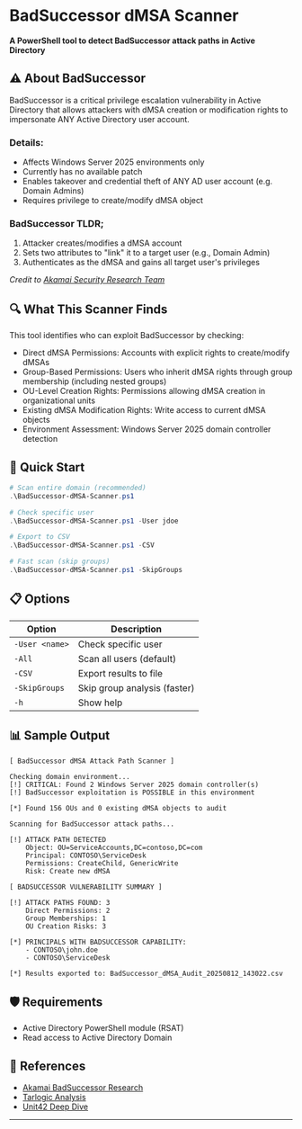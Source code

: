 # BadSuccessor dMSA Scanner

**A PowerShell tool to detect BadSuccessor attack paths in Active Directory**

## ⚠️ About BadSuccessor


BadSuccessor is a critical privilege escalation vulnerability in Active Directory that allows attackers with dMSA creation or modification rights to impersonate ANY Active Directory user account.

### Details:
- Affects Windows Server 2025 environments only
- Currently has no available patch
- Enables takeover and credential theft of ANY AD user account (e.g. Domain Admins)
- Requires privilege to create/modify dMSA object


### BadSuccessor TLDR;
1. Attacker creates/modifies a dMSA account
2. Sets two attributes to "link" it to a target user (e.g., Domain Admin)
3. Authenticates as the dMSA and gains all target user's privileges

*Credit to [Akamai Security Research Team](https://www.akamai.com/blog/security-research/abusing-dmsa-for-privilege-escalation-in-active-directory)*

## 🔍 What This Scanner Finds

This tool identifies who can exploit BadSuccessor by checking:

- Direct dMSA Permissions: Accounts with explicit rights to create/modify dMSAs
- Group-Based Permissions: Users who inherit dMSA rights through group membership (including nested groups)
- OU-Level Creation Rights: Permissions allowing dMSA creation in organizational units
- Existing dMSA Modification Rights: Write access to current dMSA objects
- Environment Assessment: Windows Server 2025 domain controller detection

## 🚀 Quick Start

```powershell
# Scan entire domain (recommended)
.\BadSuccessor-dMSA-Scanner.ps1

# Check specific user
.\BadSuccessor-dMSA-Scanner.ps1 -User jdoe

# Export to CSV
.\BadSuccessor-dMSA-Scanner.ps1 -CSV

# Fast scan (skip groups)
.\BadSuccessor-dMSA-Scanner.ps1 -SkipGroups
```

## 📋 Options

| Option | Description |
|--------|-------------|
| `-User <name>` | Check specific user |
| `-All` | Scan all users (default) |
| `-CSV` | Export results to file |
| `-SkipGroups` | Skip group analysis (faster) |
| `-h` | Show help |

## 📊 Sample Output

```
[ BadSuccessor dMSA Attack Path Scanner ]

Checking domain environment...
[!] CRITICAL: Found 2 Windows Server 2025 domain controller(s)
[!] BadSuccessor exploitation is POSSIBLE in this environment

[*] Found 156 OUs and 0 existing dMSA objects to audit

Scanning for BadSuccessor attack paths...

[!] ATTACK PATH DETECTED
    Object: OU=ServiceAccounts,DC=contoso,DC=com
    Principal: CONTOSO\ServiceDesk
    Permissions: CreateChild, GenericWrite
    Risk: Create new dMSA

[ BADSUCCESSOR VULNERABILITY SUMMARY ]

[!] ATTACK PATHS FOUND: 3
    Direct Permissions: 2
    Group Memberships: 1
    OU Creation Risks: 3

[*] PRINCIPALS WITH BADSUCCESSOR CAPABILITY:
    - CONTOSO\john.doe
    - CONTOSO\ServiceDesk

[*] Results exported to: BadSuccessor_dMSA_Audit_20250812_143022.csv
```

## 🛡️ Requirements

- Active Directory PowerShell module (RSAT)
- Read access to Active Directory Domain


## 🔗 References

- [Akamai BadSuccessor Research](https://www.akamai.com/blog/security-research/abusing-dmsa-for-privilege-escalation-in-active-directory)
- [Tarlogic Analysis](https://www.tarlogic.com/blog/badsuccessor/)
- [Unit42 Deep Dive](https://unit42.paloaltonetworks.com/badsuccessor-attack-vector/)

---
